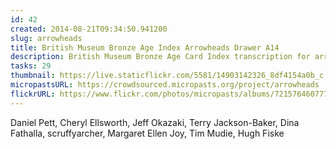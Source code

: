 ```yaml
---
id: 42
created: 2014-08-21T09:34:50.941200
slug: arrowheads
title: British Museum Bronze Age Index Arrowheads Drawer A14
description: British Museum Bronze Age Card Index transcription for arrowheads.
tasks: 29
thumbnail: https://live.staticflickr.com/5581/14903142326_8df4154a0b_c.jpg
micropastsURL: https://crowdsourced.micropasts.org/project/arrowheads
flickrURL: https://www.flickr.com/photos/micropasts/albums/72157646077753578
---
```

Daniel Pett, Cheryl Ellsworth, Jeff Okazaki, Terry Jackson-Baker, Dina Fathalla, scruffyarcher, Margaret Ellen Joy, Tim Mudie, Hugh Fiske
